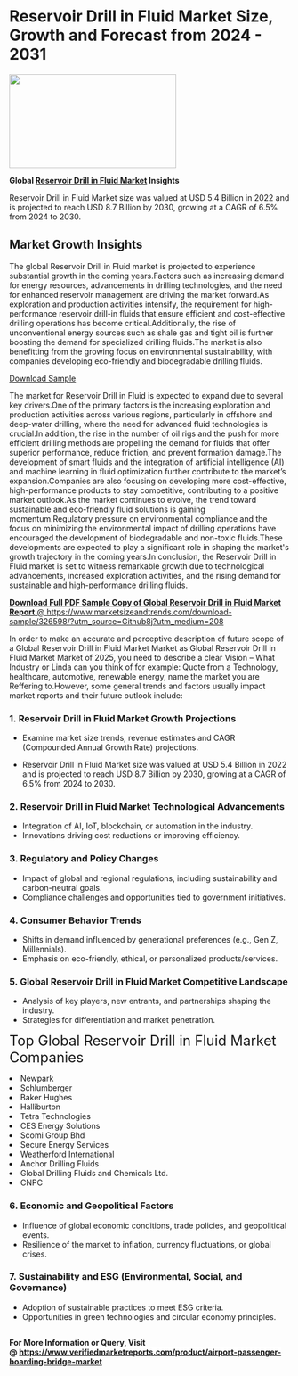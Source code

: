 <H1>Reservoir Drill in Fluid Market Size, Growth and Forecast from 2024 - 2031</H1><img class="aligncenter size-medium wp-image-584254" src="https://thirdeyenews.in/wp-content/uploads/2024/09/Global-Market-Research-300x168.jpeg" alt="" width="300" height="168" /><p><strong>Global&nbsp;<a href="https://www.marketsizeandtrends.com/download-sample/326598/?utm_source=Github8j?utm_medium=208">Reservoir Drill in Fluid Market</a> Insights</strong></p><p>Reservoir Drill in Fluid Market size was valued at USD 5.4 Billion in 2022 and is projected to reach USD 8.7 Billion by 2030, growing at a CAGR of 6.5% from 2024 to 2030.</p><p><h2>Market Growth Insights</h2> <p>The global Reservoir Drill in Fluid market is projected to experience substantial growth in the coming years.Factors such as increasing demand for energy resources, advancements in drilling technologies, and the need for enhanced reservoir management are driving the market forward.As exploration and production activities intensify, the requirement for high-performance reservoir drill-in fluids that ensure efficient and cost-effective drilling operations has become critical.Additionally, the rise of unconventional energy sources such as shale gas and tight oil is further boosting the demand for specialized drilling fluids.The market is also benefitting from the growing focus on environmental sustainability, with companies developing eco-friendly and biodegradable drilling fluids.</p> <p><a href="#">Download Sample</a></p> <p>The market for Reservoir Drill in Fluid is expected to expand due to several key drivers.One of the primary factors is the increasing exploration and production activities across various regions, particularly in offshore and deep-water drilling, where the need for advanced fluid technologies is crucial.In addition, the rise in the number of oil rigs and the push for more efficient drilling methods are propelling the demand for fluids that offer superior performance, reduce friction, and prevent formation damage.The development of smart fluids and the integration of artificial intelligence (AI) and machine learning in fluid optimization further contribute to the market’s expansion.Companies are also focusing on developing more cost-effective, high-performance products to stay competitive, contributing to a positive market outlook.As the market continues to evolve, the trend toward sustainable and eco-friendly fluid solutions is gaining momentum.Regulatory pressure on environmental compliance and the focus on minimizing the environmental impact of drilling operations have encouraged the development of biodegradable and non-toxic fluids.These developments are expected to play a significant role in shaping the market's growth trajectory in the coming years.In conclusion, the Reservoir Drill in Fluid market is set to witness remarkable growth due to technological advancements, increased exploration activities, and the rising demand for sustainable and high-performance drilling fluids.<p><a href="#"></p><p><span class=""><strong>Download Full PDF Sample Copy of Global Reservoir Drill in Fluid Market Report</strong> @ <a href="https://www.marketsizeandtrends.com/download-sample/326598/?utm_source=Github8j?utm_medium=208" target="_blank">https://www.marketsizeandtrends.com/download-sample/326598/?utm_source=Github8j?utm_medium=208</a></span></p><p>In order to make an accurate and perceptive description of future scope of a Global&nbsp;Reservoir Drill in Fluid Market Market as Global&nbsp;Reservoir Drill in Fluid Market Market of 2025, you need to describe a clear Vision &ndash; What Industry or Linda can you think of for example: Quote from a Technology, healthcare, automotive, renewable energy, name the market you are Reffering to.However, some general trends and factors usually impact market reports and their future outlook include:</p><h3>1.&nbsp;<strong>Reservoir Drill in Fluid Market Growth Projections</strong></h3><ul><li>Examine market size trends, revenue estimates and CAGR (Compounded Annual Growth Rate) projections.</li><li><p>Reservoir Drill in Fluid Market size was valued at USD 5.4 Billion in 2022 and is projected to reach USD 8.7 Billion by 2030, growing at a CAGR of 6.5% from 2024 to 2030.</p></li></ul><h3>2.&nbsp;<strong>Reservoir Drill in Fluid Market Technological Advancements</strong></h3><ul><li>Integration of AI, IoT, blockchain, or automation in the industry.</li><li>Innovations driving cost reductions or improving efficiency.</li></ul><h3>3.&nbsp;<strong>Regulatory and Policy Changes</strong></h3><ul><li>Impact of global and regional regulations, including sustainability and carbon-neutral goals.</li><li>Compliance challenges and opportunities tied to government initiatives.</li></ul><h3>4.&nbsp;<strong>Consumer Behavior Trends</strong></h3><ul><li>Shifts in demand influenced by generational preferences (e.g., Gen Z, Millennials).</li><li>Emphasis on eco-friendly, ethical, or personalized products/services.</li></ul><h3>5.&nbsp;<strong>Global Reservoir Drill in Fluid Market Competitive Landscape</strong></h3><ul><li>Analysis of key players, new entrants, and partnerships shaping the industry.</li><li>Strategies for differentiation and market penetration.</li></ul><p data-pm-slice="1 1 []"><span style="color: inherit; font-family: inherit; font-size: 25px;">Top Global Reservoir Drill in Fluid Market Companies</span></p><div class="" data-test-id=""><p><li>Newpark</li><li> Schlumberger</li><li> Baker Hughes</li><li> Halliburton</li><li> Tetra Technologies</li><li> CES Energy Solutions</li><li> Scomi Group Bhd</li><li> Secure Energy Services</li><li> Weatherford International</li><li> Anchor Drilling Fluids</li><li> Global Drilling Fluids and Chemicals Ltd.</li><li> CNPC</li></p></div><h3>6.&nbsp;<strong>Economic and Geopolitical Factors</strong></h3><ul><li>Influence of global economic conditions, trade policies, and geopolitical events.</li><li>Resilience of the market to inflation, currency fluctuations, or global crises.</li></ul><h3>7.&nbsp;<strong>Sustainability and ESG (Environmental, Social, and Governance)</strong></h3><ul><li>Adoption of sustainable practices to meet ESG criteria.</li><li>Opportunities in green technologies and circular economy principles.</li></ul><h2><strong style="font-size: 14px;">For More Information or Query, Visit @&nbsp;</strong><a style="background-color: #ffffff; font-size: 14px;" href="https://www.marketsizeandtrends.com/report/reservoir-drill-in-fluid-market/" target="_blank">https://www.verifiedmarketreports.com/product/airport-passenger-boarding-bridge-market</a></h2>